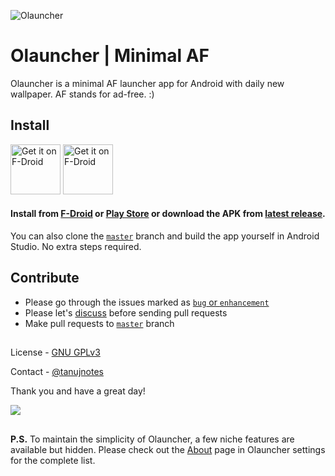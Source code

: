![Olauncher](https://repository-images.githubusercontent.com/278638069/db0acb80-661b-11eb-803e-926cae5dccb4)


# Olauncher | Minimal AF
Olauncher is a minimal AF launcher app for Android with daily new wallpaper. AF stands for ad-free. :)

## Install
[<img src="https://fdroid.gitlab.io/artwork/badge/get-it-on.png"
    alt="Get it on F-Droid"
    height="80">](https://f-droid.org/packages/app.olauncher)
[<img src="https://play.google.com/intl/en_us/badges/static/images/badges/en_badge_web_generic.png"
    alt="Get it on F-Droid"
    height="80">](https://play.google.com/store/apps/details?id=app.olauncher)

#### Install from [F-Droid](https://f-droid.org/packages/app.olauncher) or [Play Store](https://play.google.com/store/apps/details?id=app.olauncher) or download the APK from [latest release](https://github.com/tanujnotes/Olauncher/releases/).

You can also clone the [`master`](https://github.com/tanujnotes/olauncher/tree/master) branch and build the app yourself in Android Studio. No extra steps required.

## Contribute
* Please go through the issues marked as [`bug` or `enhancement`](https://github.com/tanujnotes/Olauncher/issues?q=is%3Aissue+is%3Aopen+label%3Abug%2Cenhancement+)
* Please let's [discuss](https://github.com/tanujnotes/Olauncher/discussions) before sending pull requests
* Make pull requests to [`master`](https://github.com/tanujnotes/olauncher) branch

##

License - [GNU GPLv3](https://www.gnu.org/licenses/gpl-3.0.en.html)

Contact - [@tanujnotes](https://twitter.com/tanujnotes)

Thank you and have a great day!

<a href="https://www.buymeacoffee.com/tanujnotes"><img src="https://img.buymeacoffee.com/button-api/?text=Buy me a coffee&emoji=&slug=tanujnotes&button_colour=FFDD00&font_colour=000000&font_family=Cookie&outline_colour=000000&coffee_colour=ffffff" /></a>
##

**P.S.** To maintain the simplicity of Olauncher, a few niche features are available but hidden. Please check out the [About](https://tanujnotes.notion.site/Olauncher-Minimal-AF-4843e398b05a455bb521b0665b26fbcd) page in Olauncher settings for the complete list.
